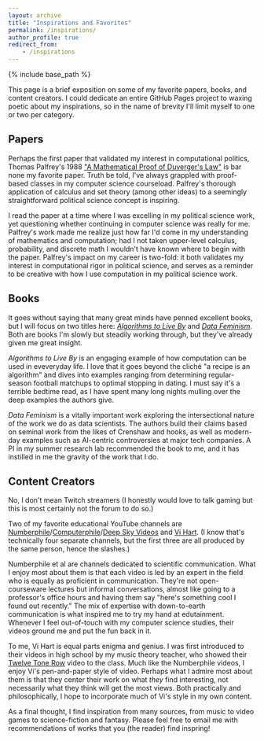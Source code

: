 ```yaml
---
layout: archive
title: "Inspirations and Favorites"
permalink: /inspirations/
author_profile: true
redirect_from:
    - /inspirations
---
```


{% include base_path %}

This page is a brief exposition on some of my favorite papers, books, and content creators. I could dedicate an entire GitHub Pages project to waxing poetic about my inspirations, so in the name of brevity I'll limit myself to one or two per category.

## Papers
Perhaps the first paper that validated my interest in computational politics, Thomas Palfrey's 1988 ["A Mathematical Proof of Duverger's Law"](https://authors.library.caltech.edu/81155/1/sswp688.pdf) is bar none my favorite paper. Truth be told, I've always grappled with proof-based classes in my computer science courseload. Palfrey's thorough application of calculus and set theory (among other ideas) to a seemingly straightforward political science concept is inspiring.

I read the paper at a time where I was excelling in my political science work, yet questioning whether continuing in computer science was really for me. Palfrey's work made me realize just how far I'd come in my understanding of mathematics and computation; had I not taken upper-level calculus, probability, and discrete math I wouldn't have known where to begin with the paper. Palfrey's impact on my career is two-fold: it both validates my interest in computational rigor in political science, and serves as a reminder to be creative with how I use computation in my political science work.

## Books
It goes without saying that many great minds have penned excellent books, but I will focus on two titles here: [*Algorithms to Live By*](https://www.amazon.com/Algorithms-to-Live-By-audiobook/dp/B01D24NAL6/ref=sr_1_1?keywords=algorithms+to+live+by&qid=1640828447&sprefix=algorithms+to+%2Caps%2C310&sr=8-1) and [*Data Feminism*](https://www.amazon.com/Data-Feminism/dp/B08HSHRVVW/ref=sr_1_1?keywords=data+feminism&qid=1640828473&s=audible&sprefix=data+fem%2Caudible%2C157&sr=1-1). Both are books I'm slowly but steadily working through, but they've already given me great insight.

*Algorithms to Live By* is an engaging example of how computation can be used in eveveryday life. I love that it goes beyond the cliché "a recipe is an algorithm" and dives into examples ranging from determining regular-season football matchups to optimal stopping in dating. I must say it's a terrible bedtime read, as I have spent many long nights mulling over the deep examples the authors give.

*Data Feminism* is a vitally important work exploring the intersectional nature of the work we do as data scientists. The authors build their claims based on seminal work from the likes of Crenshaw and hooks, as well as modern-day examples such as AI-centric controversies at major tech companies. A PI in my summer research lab recommended the book to me, and it has instilled in me the gravity of the work that I do.

## Content Creators
No, I don't mean Twitch streamers (I honestly would love to talk gaming but this is most certainly not the forum to do so.)

Two of my favorite educational YouTube channels are [Numberphile](https://www.youtube.com/c/numberphile)/[Computerphile](https://www.youtube.com/user/Computerphile)/[Deep Sky Videos](https://www.youtube.com/user/DeepSkyVideos) and [Vi Hart](https://www.youtube.com/user/Vihart). (I know that's technically four separate channels, but the first three are all produced by the same person, hence the slashes.)

Numberphile et al are channels dedicated to scientific communication. What I enjoy most about them is that each video is led by an expert in the field who is equally as proficient in communication. They're not open-courseware lectures but informal conversations, almost like going to a professor's office hours and having them say "here's something cool I found out recently." The mix of expertise with down-to-earth communication is what inspired me to try my hand at edutainment. Whenever I feel out-of-touch with my computer science studies, their videos ground me and put the fun back in it.

To me, Vi Hart is equal parts enigma and genius. I was first introduced to their videos in high school by my music theory teacher, who showed their [Twelve Tone Row](https://www.youtube.com/watch?v=4niz8TfY794) video to the class. Much like the Numberphile videos, I enjoy Vi's pen-and-paper style of video. Perhaps what I admire most about them is that they center their work on what *they* find interesting, not necessarily what they think will get the most views. Both practically and philosophically, I hope to incorporate much of Vi's style in my own content.

As a final thought, I find inspiration from many sources, from music to video games to science-fiction and fantasy. Please feel free to email me with recommendations of works that you (the reader) find inspring!
